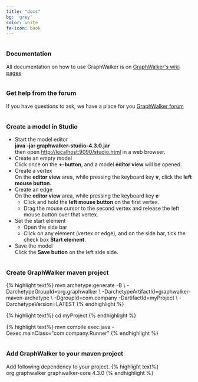 ```yaml
---
title: "docs"
bg: 'grey'
color: white
fa-icon: book
---
```


<div class="container">
    <div class="row">
        <div class="column halfx">
            <h3 class="text-gtnavy"><i class="fa fa-book text-grey"></i> Documentation</h3>
            <p>
                All documentation on how to use GraphWalker is on <a href="https://github.com/GraphWalker/graphwalker-project/wiki">GraphWalker's wiki pages</a>
            </p>
        </div>
        <div class="column halfx">
            <h3 class="text-gtnavy"><i class="fa fa-question-circle text-grey"></i> Get help from the forum</h3>
            <p>
                If you have questions to ask, we have a place for you <a href="https://groups.google.com/forum/#!forum/graphwalker">GraphWalker forum</a>
            </p>
        </div>
    </div>
    <div class="row">
        <div class="column halfx">
            <h3 class="text-gtnavy"><i class="fa fa-plus-circle text-grey"></i> Create a model in Studio</h3>
            <p>
                <ul>
                    <li>Start the model editor<br>
                    <strong>java -jar graphwalker-studio-4.3.0.jar</strong><br>
                    then open <a href="http://localhost:9090/studio.html">http://localhost:9090/studio.html</a> in a web browser.</li>
                    <li>Create an empty model<br>
                    Click once on the <strong>+-button</strong>, and a model <strong>editor view</strong> will be opened.</li>
                    <li>Create a vertex<br>
                    On the <strong>editor view</strong> area, while pressing the keyboard key <strong>v</strong>, click the <strong>left mouse button</strong>.</li>
                    <li>Create an edge<br>
                    On the <strong>editor view</strong> area, while pressing the keyboard key <strong>e</strong>
                        <ul>
                            <li>Click and hold the <strong>left mouse button</strong> on the first vertex.</li>
                            <li>Drag the mouse cursor to the second vertex and release the left mouse button over that vertex.</li>
                        </ul>
                    </li>
                    <li>Set the start element<br> 
                        <ul>
                            <li>Open the side bar</li>
                            <li>Click on any element (vertex or edge), and on the side bar, tick the check box <strong>Start element</strong>.</li>
                        </ul>
                    </li>
                    <li>Save the model<br>
                    Click the <strong>Save button</strong> on the left side side.</li>
                </ul>
            </p>
        </div>
        <div class="column halfx">
            <h3 class="text-gtnavy"><i class="fa fa-plus-circle text-grey"></i> Create GraphWalker maven project</h3>
            <p>
{% highlight text%}
mvn archetype:generate -B \
-DarchetypeGroupId=org.graphwalker \
-DarchetypeArtifactId=graphwalker-maven-archetype \
-DgroupId=com.company -DartifactId=myProject \
-DarchetypeVersion=LATEST
{% endhighlight %}

{% highlight text%}
cd myProject
{% endhighlight %}

{% highlight text%}
mvn compile exec:java -Dexec.mainClass="com.company.Runner"
{% endhighlight %}
            </p>
        </div>
        <div class="column halfx">
            <h3 class="text-gtnavy"><i class="fa fa-plus-circle text-grey"></i> Add GraphWalker to your maven project</h3>
            <p>
                Add following dependency to your project.
{% highlight text%}
<dependency>
   <groupId>org.graphwalker</groupId>
   <artifactId>graphwalker-core</artifactId>
   <version>4.3.0</version>
</dependency>
{% endhighlight %}
            </p>
        </div>
    </div>
</div>

